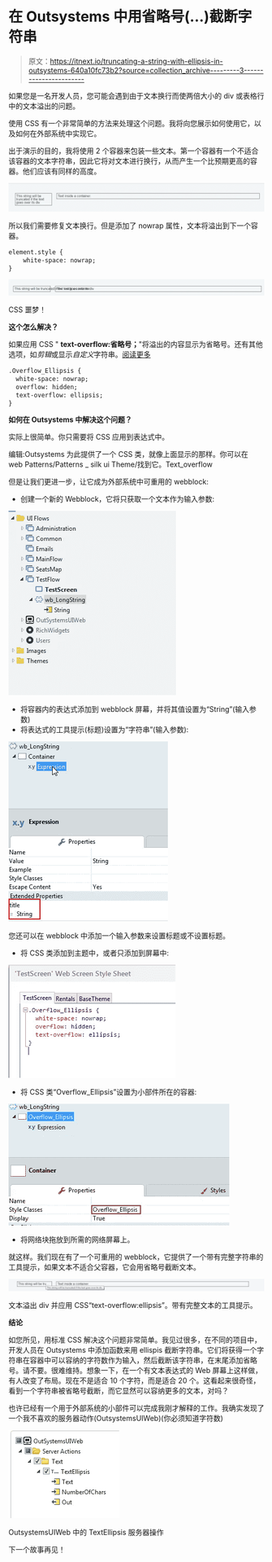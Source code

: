 # 在 Outsystems 中用省略号(…)截断字符串

> 原文：<https://itnext.io/truncating-a-string-with-ellipsis-in-outsystems-640a10fc73b2?source=collection_archive---------3----------------------->

如果您是一名开发人员，您可能会遇到由于文本换行而使两倍大小的 div 或表格行中的文本溢出的问题。

使用 CSS 有一个非常简单的方法来处理这个问题。我将向您展示如何使用它，以及如何在外部系统中实现它。

出于演示的目的，我将使用 2 个容器来包装一些文本。第一个容器有一个不适合该容器的文本字符串，因此它将对文本进行换行，从而产生一个比预期更高的容器。他们应该有同样的高度。

![](img/89d7a8438757b8cf22a2c88fb4eaebbe.png)

所以我们需要修复文本换行。但是添加了 nowrap 属性，文本将溢出到下一个容器。

```
element.style {
    white-space: nowrap;
}
```

![](img/502a2d5668f62209bd2ea4edc48ea83c.png)

CSS 噩梦！

**这个怎么解决？**

如果应用 CSS " **text-overflow:省略号；**"将溢出的内容显示为省略号。还有其他选项，如*剪辑*或显示*自定义*字符串。[阅读更多](https://www.w3schools.com/cssref/css3_pr_text-overflow.asp)

```
.Overflow_Ellipsis {
  white-space: nowrap; 
  overflow: hidden;
  text-overflow: ellipsis;
}
```

**如何在 Outsystems 中解决这个问题？**

实际上很简单。你只需要将 CSS 应用到表达式中。

编辑:Outsystems 为此提供了一个 CSS 类，就像上面显示的那样。你可以在 web Patterns/Patterns _ silk ui Theme/找到它。Text_overflow

但是让我们更进一步，让它成为外部系统中可重用的 webblock:

*   创建一个新的 Webblock，它将只获取一个文本作为输入参数:

![](img/aca68b83ad53c39a0b3671c559d79615.png)

*   将容器内的表达式添加到 webblock 屏幕，并将其值设置为“String”(输入参数)
*   将表达式的工具提示(标题)设置为“字符串”(输入参数):

![](img/20aa83d7175bccb35599d06370c1ce88.png)

您还可以在 webblock 中添加一个输入参数来设置标题或不设置标题。

*   将 CSS 类添加到主题中，或者只添加到屏幕中:

![](img/747026f3cbec822c0aab7f6f0d89c509.png)

*   将 CSS 类“Overflow_Ellipsis”设置为小部件所在的容器:

![](img/68d24e13f991d7a2be7fa249697eb4d2.png)

*   将网络块拖放到所需的网络屏幕上。

就这样。我们现在有了一个可重用的 webblock，它提供了一个带有完整字符串的工具提示，如果文本不适合父容器，它会用省略号截断文本。

![](img/578c7936c89cf2b46777f56d0caf8be9.png)

文本溢出 div 并应用 CSS“text-overflow:ellipsis”。带有完整文本的工具提示。

**结论**

如您所见，用标准 CSS 解决这个问题非常简单。我见过很多，在不同的项目中，开发人员在 Outsystems 中添加函数来用 ellispis 截断字符串。它们将获得一个字符串在容器中可以容纳的字符数作为输入，然后截断该字符串，在末尾添加省略号。请不要。很难维持。想象一下，在一个有文本表达式的 Web 屏幕上这样做，有人改变了布局。现在不是适合 10 个字符，而是适合 20 个。这看起来很奇怪，看到一个字符串被省略号截断，而它显然可以容纳更多的文本，对吗？

也许已经有一个用于外部系统的小部件可以完成我刚才解释的工作。我确实发现了一个我不喜欢的服务器动作(OutsystemsUIWeb)(你必须知道字符数)

![](img/0b2a281f0999fc48de894f9455e6ebc4.png)

OutsystemsUIWeb 中的 TextEllipsis 服务器操作

下一个故事再见！